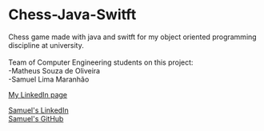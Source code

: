 # Chess-Java-Switft
Chess game made with java and switft for my object oriented programming discipline at university.
<br>
<br>Team of Computer Engineering students on this project:
<br>-Matheus Souza de Oliveira
<br>-Samuel Lima Maranhão

<a href="https://www.linkedin.com/in/patitow/">My LinkedIn page</a> <br>

<a href="https://www.linkedin.com/in/samuelmaranhao/">Samuel's LinkedIn</a> <br>
<a href="https://github.com/Samuk4lima">Samuel's GitHub</a>

